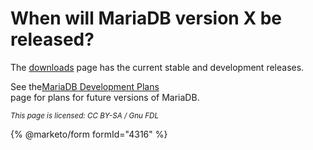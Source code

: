 # When will MariaDB version X be released?

The [downloads](https://downloads.mariadb.org/) page has the current stable and development releases.

See the[MariaDB Development Plans](https://github.com/mariadb-corporation/docs-server/blob/test/general-resources/faq/mariadb-software-questions/broken-reference/README.md)\
page for plans for future versions of MariaDB.

<sub>_This page is licensed: CC BY-SA / Gnu FDL_</sub>

{% @marketo/form formId="4316" %}
